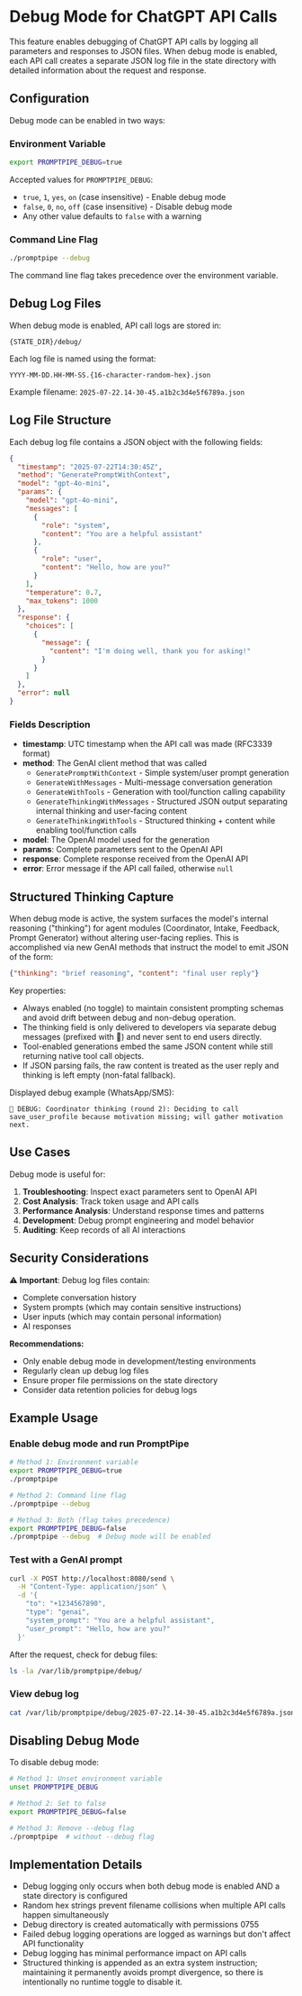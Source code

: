 # Debug Mode for ChatGPT API Calls

This feature enables debugging of ChatGPT API calls by logging all parameters and responses to JSON files. When debug mode is enabled, each API call creates a separate JSON log file in the state directory with detailed information about the request and response.

## Configuration

Debug mode can be enabled in two ways:

### Environment Variable

```bash
export PROMPTPIPE_DEBUG=true
```

Accepted values for `PROMPTPIPE_DEBUG`:

- `true`, `1`, `yes`, `on` (case insensitive) - Enable debug mode
- `false`, `0`, `no`, `off` (case insensitive) - Disable debug mode
- Any other value defaults to `false` with a warning

### Command Line Flag

```bash
./promptpipe --debug
```

The command line flag takes precedence over the environment variable.

## Debug Log Files

When debug mode is enabled, API call logs are stored in:

```
{STATE_DIR}/debug/
```

Each log file is named using the format:

```
YYYY-MM-DD.HH-MM-SS.{16-character-random-hex}.json
```

Example filename: `2025-07-22.14-30-45.a1b2c3d4e5f6789a.json`

## Log File Structure

Each debug log file contains a JSON object with the following fields:

```json
{
  "timestamp": "2025-07-22T14:30:45Z",
  "method": "GeneratePromptWithContext",
  "model": "gpt-4o-mini",
  "params": {
    "model": "gpt-4o-mini",
    "messages": [
      {
        "role": "system",
        "content": "You are a helpful assistant"
      },
      {
        "role": "user", 
        "content": "Hello, how are you?"
      }
    ],
    "temperature": 0.7,
    "max_tokens": 1000
  },
  "response": {
    "choices": [
      {
        "message": {
          "content": "I'm doing well, thank you for asking!"
        }
      }
    ]
  },
  "error": null
}
```

### Fields Description

- **timestamp**: UTC timestamp when the API call was made (RFC3339 format)
- **method**: The GenAI client method that was called
  - `GeneratePromptWithContext` - Simple system/user prompt generation
  - `GenerateWithMessages` - Multi-message conversation generation
  - `GenerateWithTools` - Generation with tool/function calling capability
  - `GenerateThinkingWithMessages` - Structured JSON output separating internal thinking and user-facing content
  - `GenerateThinkingWithTools` - Structured thinking + content while enabling tool/function calls
- **model**: The OpenAI model used for the generation
- **params**: Complete parameters sent to the OpenAI API
- **response**: Complete response received from the OpenAI API
- **error**: Error message if the API call failed, otherwise `null`

## Structured Thinking Capture

When debug mode is active, the system surfaces the model's internal reasoning ("thinking") for agent modules (Coordinator, Intake, Feedback, Prompt Generator) without altering user-facing replies. This is accomplished via new GenAI methods that instruct the model to emit JSON of the form:

```json
{"thinking": "brief reasoning", "content": "final user reply"}
```

Key properties:

- Always enabled (no toggle) to maintain consistent prompting schemas and avoid drift between debug and non-debug operation.
- The thinking field is only delivered to developers via separate debug messages (prefixed with 🐛) and never sent to end users directly.
- Tool-enabled generations embed the same JSON content while still returning native tool call objects.
- If JSON parsing fails, the raw content is treated as the user reply and thinking is left empty (non-fatal fallback).

Displayed debug example (WhatsApp/SMS):

```text
🐛 DEBUG: Coordinator thinking (round 2): Deciding to call save_user_profile because motivation missing; will gather motivation next.
```

## Use Cases

Debug mode is useful for:

1. **Troubleshooting**: Inspect exact parameters sent to OpenAI API
2. **Cost Analysis**: Track token usage and API calls
3. **Performance Analysis**: Understand response times and patterns
4. **Development**: Debug prompt engineering and model behavior
5. **Auditing**: Keep records of all AI interactions

## Security Considerations

⚠️ **Important**: Debug log files contain:

- Complete conversation history
- System prompts (which may contain sensitive instructions)
- User inputs (which may contain personal information)
- AI responses

**Recommendations:**

- Only enable debug mode in development/testing environments
- Regularly clean up debug log files
- Ensure proper file permissions on the state directory
- Consider data retention policies for debug logs

## Example Usage

### Enable debug mode and run PromptPipe

```bash
# Method 1: Environment variable
export PROMPTPIPE_DEBUG=true
./promptpipe

# Method 2: Command line flag
./promptpipe --debug

# Method 3: Both (flag takes precedence)
export PROMPTPIPE_DEBUG=false
./promptpipe --debug  # Debug mode will be enabled
```

### Test with a GenAI prompt

```bash
curl -X POST http://localhost:8080/send \
  -H "Content-Type: application/json" \
  -d '{
    "to": "+1234567890",
    "type": "genai",
    "system_prompt": "You are a helpful assistant",
    "user_prompt": "Hello, how are you?"
  }'
```

After the request, check for debug files:

```bash
ls -la /var/lib/promptpipe/debug/
```

### View debug log

```bash
cat /var/lib/promptpipe/debug/2025-07-22.14-30-45.a1b2c3d4e5f6789a.json | jq .
```

## Disabling Debug Mode

To disable debug mode:

```bash
# Method 1: Unset environment variable
unset PROMPTPIPE_DEBUG

# Method 2: Set to false
export PROMPTPIPE_DEBUG=false

# Method 3: Remove --debug flag
./promptpipe  # without --debug flag
```

## Implementation Details

- Debug logging only occurs when both debug mode is enabled AND a state directory is configured
- Random hex strings prevent filename collisions when multiple API calls happen simultaneously
- Debug directory is created automatically with permissions 0755
- Failed debug logging operations are logged as warnings but don't affect API functionality
- Debug logging has minimal performance impact on API calls
- Structured thinking is appended as an extra system instruction; maintaining it permanently avoids prompt divergence, so there is intentionally no runtime toggle to disable it.
